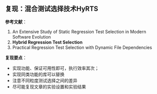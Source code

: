 ## 复现：混合测试选择技术HyRTS  

**参考文献**：

1. An Extensive Study of Static Regression Test Selection in Modern Software Evolution      
2. **Hybrid Regression Test Selection**  
3. Practical Regression Test Selection with Dynamic File Dependencies  

**复现要点**：

- 实现功能、保证可用性即可，执行效率其次；
- 实现同类功能的库可以替换
- 注意不同粒度测试选择之间的差异
- 尽可能复现文章的实验设置和实验结果

